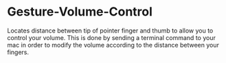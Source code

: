 # Gesture-Volume-Control

Locates distance between tip of pointer finger and thumb to allow you to control your volume. This is done by sending a terminal command to your mac in order to modify the volume according to the distance between your fingers.
